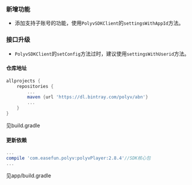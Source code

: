 ### 新增功能
* 添加支持子账号的功能，使用`PolyvSDKClient`的`settingsWithAppId`方法。

### 接口升级
* `PolyvSDKClient`的`setConfig`方法过时，建议使用`settingsWithUserid`方法。

#### 仓库地址
```Groovy
allprojects {
    repositories {
        ...
        maven {url 'https://dl.bintray.com/polyv/abn'}
        ...
    }
}
```
见build.gradle

#### 更新依赖
```Groovy
...
compile 'com.easefun.polyv:polyvPlayer:2.8.4'//SDK核心包
...
```
见app/build.gradle